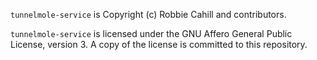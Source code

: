 `tunnelmole-service` is Copyright (c) Robbie Cahill and contributors.

`tunnelmole-service` is licensed under the GNU Affero General Public License, version 3. A copy of the license is committed to this repository.